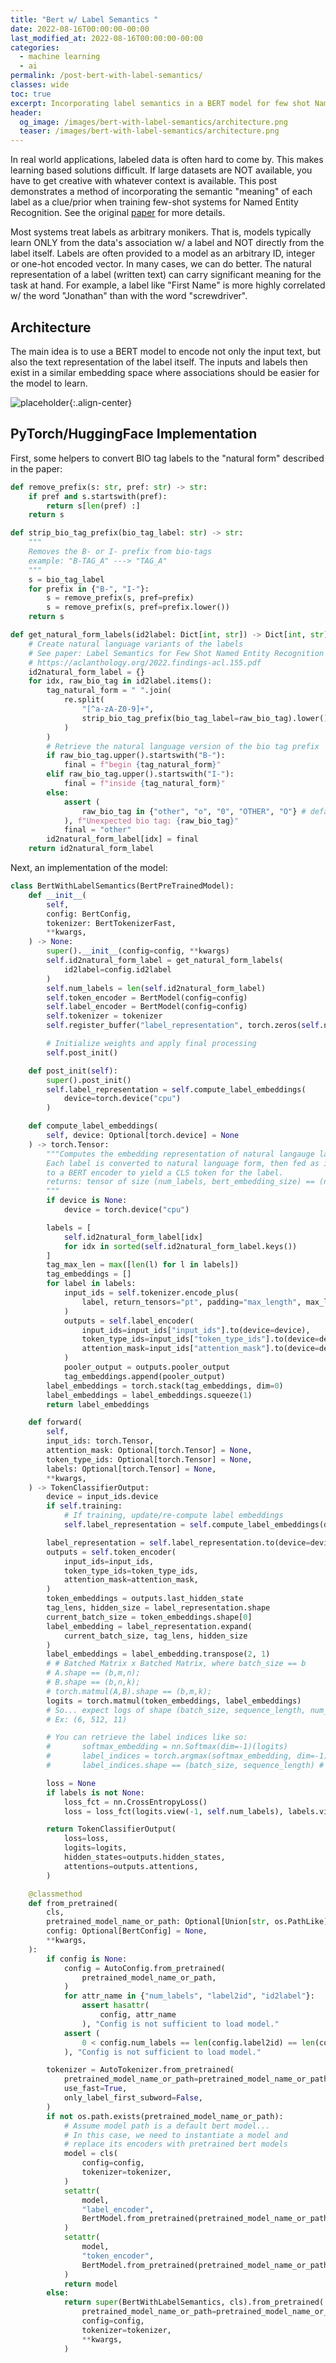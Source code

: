 ```yaml
---
title: "Bert w/ Label Semantics "
date: 2022-08-16T00:00:00-00:00
last_modified_at: 2022-08-16T00:00:00-00:00
categories:
  - machine learning
  - ai
permalink: /post-bert-with-label-semantics/
classes: wide
toc: true
excerpt: Incorporating label semantics in a BERT model for few shot Named Entity Recognition. 
header:
  og_image: /images/bert-with-label-semantics/architecture.png
  teaser: /images/bert-with-label-semantics/architecture.png
---
```


In real world applications, labeled data is often hard to come by. This makes learning based solutions difficult. If large datasets are NOT available, you have to get creative with whatever context is available. This post demonstrates a method of incorporating the semantic "meaning" of each label as a clue/prior when training few-shot systems for Named Entity Recognition. See the original [paper](https://aclanthology.org/2022.findings-acl.155.pdf) for more details.

Most systems treat labels as arbitrary monikers. That is, models typically learn ONLY from the data's association w/ a label and NOT directly from the label itself. Labels are often provided to a model as an arbitrary ID, integer or one-hot encoded vector. In many cases, we can do better. The natural representation of a label (written text) can carry significant meaning for the task at hand. For example, a label like "First Name" is more highly correlated w/ the word "Jonathan" than with the word "screwdriver".

## Architecture

The main idea is to use a BERT model to encode not only the input text, but also the text representation of the label itself. The inputs and labels then exist in a similar embedding space where associations should be easier for the model to learn.

![placeholder](/images/bert-with-label-semantics/architecture.png){:.align-center}

## PyTorch/HuggingFace Implementation

First, some helpers to convert BIO tag labels to the "natural form" described in the paper:

```python
def remove_prefix(s: str, pref: str) -> str:
    if pref and s.startswith(pref):
        return s[len(pref) :]
    return s

def strip_bio_tag_prefix(bio_tag_label: str) -> str:
    """
    Removes the B- or I- prefix from bio-tags
    example: "B-TAG_A" ---> "TAG_A"
    """
    s = bio_tag_label
    for prefix in {"B-", "I-"}:
        s = remove_prefix(s, pref=prefix)
        s = remove_prefix(s, pref=prefix.lower())
    return s

def get_natural_form_labels(id2label: Dict[int, str]) -> Dict[int, str]:
    # Create natural language variants of the labels
    # See paper: Label Semantics for Few Shot Named Entity Recognition
    # https://aclanthology.org/2022.findings-acl.155.pdf
    id2natural_form_label = {}
    for idx, raw_bio_tag in id2label.items():
        tag_natural_form = " ".join(
            re.split(
                "[^a-zA-Z0-9]+",
                strip_bio_tag_prefix(bio_tag_label=raw_bio_tag).lower(),
            )
        )
        # Retrieve the natural language version of the bio tag prefix
        if raw_bio_tag.upper().startswith("B-"):
            final = f"begin {tag_natural_form}"
        elif raw_bio_tag.upper().startswith("I-"):
            final = f"inside {tag_natural_form}"
        else:
            assert (
                raw_bio_tag in {"other", "o", "0", "OTHER", "O"} # default "OTHER" tags
            ), f"Unexpected bio tag: {raw_bio_tag}"
            final = "other"
        id2natural_form_label[idx] = final
    return id2natural_form_label
```

Next, an implementation of the model:

```python
class BertWithLabelSemantics(BertPreTrainedModel):
    def __init__(
        self,
        config: BertConfig,
        tokenizer: BertTokenizerFast,
        **kwargs,
    ) -> None:
        super().__init__(config=config, **kwargs)
        self.id2natural_form_label = get_natural_form_labels(
            id2label=config.id2label
        )
        self.num_labels = len(self.id2natural_form_label)
        self.token_encoder = BertModel(config=config)
        self.label_encoder = BertModel(config=config)
        self.tokenizer = tokenizer
        self.register_buffer("label_representation", torch.zeros(self.num_labels, 768))

        # Initialize weights and apply final processing
        self.post_init()

    def post_init(self):
        super().post_init()
        self.label_representation = self.compute_label_embeddings(
            device=torch.device("cpu")
        )

    def compute_label_embeddings(
        self, device: Optional[torch.device] = None
    ) -> torch.Tensor:
        """Computes the embedding representation of natural langauge labels
        Each label is converted to natural language form, then fed as input
        to a BERT encoder to yield a CLS token for the label.
        returns: tensor of size (num_labels, bert_embedding_size) == (n, 768)
        """
        if device is None:
            device = torch.device("cpu")

        labels = [
            self.id2natural_form_label[idx]
            for idx in sorted(self.id2natural_form_label.keys())
        ]
        tag_max_len = max([len(l) for l in labels])
        tag_embeddings = []
        for label in labels:
            input_ids = self.tokenizer.encode_plus(
                label, return_tensors="pt", padding="max_length", max_length=tag_max_len
            )
            outputs = self.label_encoder(
                input_ids=input_ids["input_ids"].to(device=device),
                token_type_ids=input_ids["token_type_ids"].to(device=device),
                attention_mask=input_ids["attention_mask"].to(device=device),
            )
            pooler_output = outputs.pooler_output
            tag_embeddings.append(pooler_output)
        label_embeddings = torch.stack(tag_embeddings, dim=0)
        label_embeddings = label_embeddings.squeeze(1)
        return label_embeddings

    def forward(
        self,
        input_ids: torch.Tensor,
        attention_mask: Optional[torch.Tensor] = None,
        token_type_ids: Optional[torch.Tensor] = None,
        labels: Optional[torch.Tensor] = None,
        **kwargs,
    ) -> TokenClassifierOutput:
        device = input_ids.device
        if self.training:
            # If training, update/re-compute label embeddings
            self.label_representation = self.compute_label_embeddings(device=device)

        label_representation = self.label_representation.to(device=device)
        outputs = self.token_encoder(
            input_ids=input_ids,
            token_type_ids=token_type_ids,
            attention_mask=attention_mask,
        )
        token_embeddings = outputs.last_hidden_state
        tag_lens, hidden_size = label_representation.shape
        current_batch_size = token_embeddings.shape[0]
        label_embedding = label_representation.expand(
            current_batch_size, tag_lens, hidden_size
        )
        label_embeddings = label_embedding.transpose(2, 1)
        # # Batched Matrix x Batched Matrix, where batch_size == b
        # A.shape == (b,m,n);
        # B.shape == (b,n,k);
        # torch.matmul(A,B).shape == (b,m,k);
        logits = torch.matmul(token_embeddings, label_embeddings)
        # So... expect logs of shape (batch_size, sequence_length, num_labels)
        # Ex: (6, 512, 11)

        # You can retrieve the label indices like so:
        #       softmax_embedding = nn.Softmax(dim=-1)(logits)
        #       label_indices = torch.argmax(softmax_embedding, dim=-1)
        #       label_indices.shape == (batch_size, sequence_length) # ex: (6, 512)

        loss = None
        if labels is not None:
            loss_fct = nn.CrossEntropyLoss()
            loss = loss_fct(logits.view(-1, self.num_labels), labels.view(-1))

        return TokenClassifierOutput(
            loss=loss,
            logits=logits,
            hidden_states=outputs.hidden_states,
            attentions=outputs.attentions,
        )

    @classmethod
    def from_pretrained(
        cls,
        pretrained_model_name_or_path: Optional[Union[str, os.PathLike]],
        config: Optional[BertConfig] = None,
        **kwargs,
    ):
        if config is None:
            config = AutoConfig.from_pretrained(
                pretrained_model_name_or_path,
            )
            for attr_name in {"num_labels", "label2id", "id2label"}:
                assert hasattr(
                    config, attr_name
                ), "Config is not sufficient to load model."
            assert (
                0 < config.num_labels == len(config.label2id) == len(config.id2label)
            ), "Config is not sufficient to load model."

        tokenizer = AutoTokenizer.from_pretrained(
            pretrained_model_name_or_path=pretrained_model_name_or_path,
            use_fast=True,
            only_label_first_subword=False,
        )
        if not os.path.exists(pretrained_model_name_or_path):
            # Assume model path is a default bert model...
            # In this case, we need to instantiate a model and
            # replace its encoders with pretrained bert models
            model = cls(
                config=config,
                tokenizer=tokenizer,
            )
            setattr(
                model,
                "label_encoder",
                BertModel.from_pretrained(pretrained_model_name_or_path),
            )
            setattr(
                model,
                "token_encoder",
                BertModel.from_pretrained(pretrained_model_name_or_path),
            )
            return model
        else:
            return super(BertWithLabelSemantics, cls).from_pretrained(
                pretrained_model_name_or_path=pretrained_model_name_or_path,
                config=config,
                tokenizer=tokenizer,
                **kwargs,
            )
```
